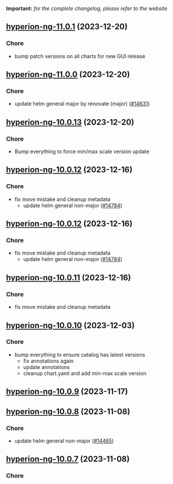 **Important:**
*for the complete changelog, please refer to the website*




## [hyperion-ng-11.0.1](https://github.com/truecharts/charts/compare/hyperion-ng-11.0.0...hyperion-ng-11.0.1) (2023-12-20)

### Chore

- bump patch versions on all charts for new GUI release
  
  


## [hyperion-ng-11.0.0](https://github.com/truecharts/charts/compare/hyperion-ng-10.0.13...hyperion-ng-11.0.0) (2023-12-20)

### Chore

- update helm general major by renovate (major) ([#14631](https://github.com/truecharts/charts/issues/14631))
  
  


## [hyperion-ng-10.0.13](https://github.com/truecharts/charts/compare/hyperion-ng-10.0.12...hyperion-ng-10.0.13) (2023-12-20)

### Chore

- Bump everything to force min/max scale version update
  
  


## [hyperion-ng-10.0.12](https://github.com/truecharts/charts/compare/hyperion-ng-10.0.10...hyperion-ng-10.0.12) (2023-12-16)

### Chore

- fix move mistake and cleanup metadata
  - update helm general non-major ([#14784](https://github.com/truecharts/charts/issues/14784))
  
  


## [hyperion-ng-10.0.12](https://github.com/truecharts/charts/compare/hyperion-ng-10.0.10...hyperion-ng-10.0.12) (2023-12-16)

### Chore

- fix move mistake and cleanup metadata
  - update helm general non-major ([#14784](https://github.com/truecharts/charts/issues/14784))
  
  


## [hyperion-ng-10.0.11](https://github.com/truecharts/charts/compare/hyperion-ng-10.0.10...hyperion-ng-10.0.11) (2023-12-16)

### Chore

- fix move mistake and cleanup metadata
  
  


## [hyperion-ng-10.0.10](https://github.com/truecharts/charts/compare/hyperion-ng-10.0.9...hyperion-ng-10.0.10) (2023-12-03)

### Chore

- bump everything to ensure catalog has latest versions
  - fix annotations again
  - update annotations
  - cleanup chart.yaml and add min-max scale version
  
  










## [hyperion-ng-10.0.9](https://github.com/truecharts/charts/compare/hyperion-ng-10.0.8...hyperion-ng-10.0.9) (2023-11-17)




## [hyperion-ng-10.0.8](https://github.com/truecharts/charts/compare/hyperion-ng-10.0.7...hyperion-ng-10.0.8) (2023-11-08)

### Chore

- update helm general non-major ([#14465](https://github.com/truecharts/charts/issues/14465))
  
  


## [hyperion-ng-10.0.7](https://github.com/truecharts/charts/compare/hyperion-ng-10.0.6...hyperion-ng-10.0.7) (2023-11-08)

### Chore
